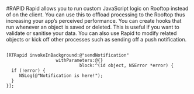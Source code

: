#RAPID
Rapid allows you to run custom JavaScript logic on Rooftop instead of on the client.
You can use this to offload processing to the Rooftop thus increasing your app’s perceived performance. You can create hooks that run whenever an object is saved or deleted. This is useful if you want to validate or sanitise your data. You can also use Rapid to modify related objects or kick off other processes such as sending off a push notification.

```objc

[RTRapid invokeInBackground:@"sendNotification"
                   withParameters:@{}
                            block:^(id object, NSError *error) {
  if (!error) {
     NSLog(@"Notification is here!");
  }
}];

```


